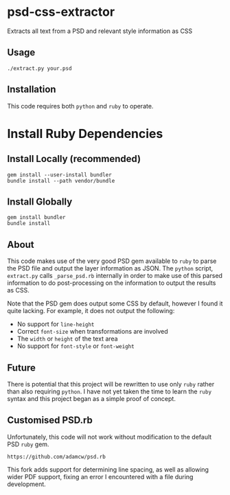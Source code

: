 # psd-css-extractor

Extracts all text from a PSD and relevant style information as CSS

## Usage

    ./extract.py your.psd

## Installation

This code requires both `python` and `ruby` to operate.

# Install Ruby Dependencies

## Install Locally (recommended)

    gem install --user-install bundler
    bundle install --path vendor/bundle

## Install Globally

    gem install bundler
    bundle install

## About

This code makes use of the very good PSD gem available to `ruby` to parse the
PSD file and output the layer information as JSON. The `python` script,
`extract.py` calls `_parse_psd.rb` internally in order to make use of this
parsed information to do post-processing on the information to output the
results as CSS.

Note that the PSD gem does output some CSS by default, however I found it quite
lacking. For example, it does not output the following:

- No support for `line-height`
- Correct `font-size` when transformations are involved
- The `width` or `height` of the text area
- No support for `font-style` or `font-weight`

## Future

There is potential that this project will be rewritten to use only `ruby`
rather than also requiring `python`. I have not yet taken the time to learn the
`ruby` syntax and this project began as a simple proof of concept.

## Customised PSD.rb

Unfortunately, this code will not work without modification to the default PSD `ruby` gem.

    https://github.com/adamcw/psd.rb

This fork adds support for determining line spacing, as well as allowing wider
PDF support, fixing an error I encountered with a file during development.

